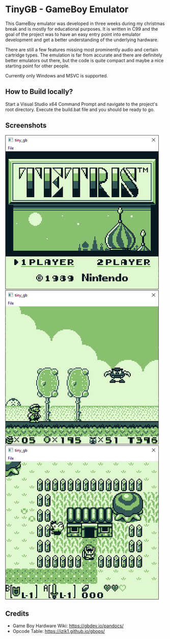 # TinyGB - GameBoy Emulator

This GameBoy emulator was developed in three weeks during my christmas break and is mostly
for educational purposes. It is written in C99 and the goal of the project was to have an easy entry point into emulator development and get a better understanding of the underlying hardware.

There are still a few features missing most prominently audio and certain cartridge types.
The emulation is far from accurate and there are definitely better emulators out there,
but the code is quite compact and maybe a nice starting point for other people.

Currently only Windows and MSVC is supported.

## How to Build locally?

Start a Visual Studio x64 Command Prompt and navigate to the project's root directory.
Execute the build.bat file and you should be ready to go.

## Screenshots

![Scheme](tetris.png)
![Scheme](mario.png)
![Scheme](zelda.png)

## Credits

- Game Boy Hardware Wiki: https://gbdev.io/pandocs/
- Opcode Table: https://izik1.github.io/gbops/